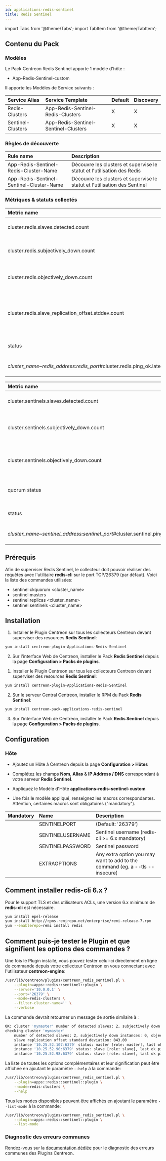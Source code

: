 ```yaml
---
id: applications-redis-sentinel
title: Redis Sentinel
---
```

import Tabs from '@theme/Tabs';
import TabItem from '@theme/TabItem';


## Contenu du Pack

### Modèles

Le Pack Centreon Redis Sentinel apporte 1 modèle d'hôte :
* App-Redis-Sentinel-custom

Il apporte les Modèles de Service suivants :

| Service Alias     | Service Template                     | Default | Discovery |
|:------------------|:-------------------------------------|:--------|:----------|
| Redis-Clusters    | App-Redis-Sentinel-Redis-Clusters    | X       | X         |
| Sentinel-Clusters | App-Redis-Sentinel-Sentinel-Clusters | X       | X         |

### Règles de découverte

| Rule name                                | Description                                                                |
|:-----------------------------------------|:---------------------------------------------------------------------------|
| App-Redis-Sentinel-Redis-Cluster-Name    | Découvre les clusters et supervise le statut et l'utilisation des Redis    |
| App-Redis-Sentinel-Sentinel-Cluster-Name | Découvre les clusters et supervise le statut et l'utilisation des Sentinel |

### Métriques & statuts collectés

<Tabs groupId="sync">
<TabItem value="Redis-Clusters" label="Redis-Clusters">

| Metric name                                                                        | Description                                                      | Unit |
|:---------------------------------------------------------------------------------- |:---------------------------------------------------------------- |:---- |
| cluster.redis.slaves.detected.count                                                | Number of detected slaves                                        |      |
| cluster.redis.subjectively_down.count                                              | Number of subjectively down redis instances                      |      |
| cluster.redis.objectively_down.count                                               | Number of objectively down redis instances                       |      |
| cluster.redis.slave_replication_offset.stddev.count                                | Slave replication offset standard deviation (between all slaves) |      |
| status                                                                             | Status of redis instance                                         |      |
| *cluster_name~redis_address:redis_port*#cluster.redis.ping_ok.latency.milliseconds | Last ok ping latency                                             | ms   |

</TabItem>
<TabItem value="Sentinel-Clusters" label="Sentinel-Clusters">

| Metric name                                                                                 | Description                                    | Unit |
|:------------------------------------------------------------------------------------------- |:---------------------------------------------- |:---- |
| cluster.sentinels.slaves.detected.count                                                     | Number of detected sentinels                   |      |
| cluster.sentinels.subjectively_down.count                                                   | Number of subjectively down sentinel instances |      |
| cluster.sentinels.objectively_down.count                                                    | Number of objectively down sentinel instances  |      |
| quorum status                                                                               | Status of sentinel voted quorum                |      |
| status                                                                                      | Status of sentinel instance                    |      |
| *cluster_name~sentinel_address:sentinel_port*#cluster.sentinel.ping_ok.latency.milliseconds | Last ok ping latency                           | ms   |

</TabItem>
</Tabs>

## Prérequis

Afin de superviser Redis Sentinel, le collecteur doit pouvoir réaliser des requêtes avec l'utilitaire **redis-cli** sur le port TCP/26379 (par défaut).
Voici la liste des commandes utilisées:
* sentinel ckquorum <cluster_name>
* sentinel masters
* sentinel replicas <cluster_name>
* sentinel sentinels <cluster_name>

## Installation

<Tabs groupId="sync">
<TabItem value="Online License" label="Online License">

1. Installer le Plugin Centreon sur tous les collecteurs Centreon devant superviser des resources **Redis Sentinel**:

```bash
yum install centreon-plugin-Applications-Redis-Sentinel
```

2. Sur l'interface Web de Centreon, installer le Pack **Redis Sentinel** depuis la page **Configuration > Packs de plugins**.

</TabItem>
<TabItem value="Offline License" label="Offline License">

1. Installer le Plugin Centreon sur tous les collecteurs Centreon devant superviser des resources **Redis Sentinel**:

```bash
yum install centreon-plugin-Applications-Redis-Sentinel
```

2. Sur le serveur Central Centreon, installer le RPM du Pack **Redis Sentinel**:

 ```bash
yum install centreon-pack-applications-redis-sentinel
```

3. Sur l'interface Web de Centreon, installer le Pack **Redis Sentinel** depuis la page **Configuration > Packs de plugins**.

</TabItem>
</Tabs>

## Configuration

### Hôte

* Ajoutez un Hôte à Centreon depuis la page **Configuration > Hôtes**
* Complétez les champs **Nom**, **Alias** & **IP Address / DNS** correspondant à votre serveur **Redis Sentinel**.
* Appliquez le Modèle d'Hôte **applications-redis-sentinel-custom**

* Une fois le modèle appliqué, renseignez les macros correspondantes. Attention, certaines macros sont obligatoires ("mandatory").

| Mandatory | Name             | Description                                                                  |
|:----------|:-----------------|:-----------------------------------------------------------------------------|
|           | SENTINELPORT     | (Default: '26379')                                                           |
|           | SENTINELUSERNAME | Sentinel username (redis-cli >= 6.x mandatory)                               |
|           | SENTINELPASSWORD | Sentinel password                                                            |
|           | EXTRAOPTIONS     | Any extra option you may want to add to the command (eg. a --tls --insecure) |

## Comment installer redis-cli 6.x ?

Pour le support TLS et des utilisateurs ACLs, une version 6.x minimum de **redis-cli** est nécessaire.

<Tabs groupId="sync">
<TabItem value="Centos 7" label="Centos 7">

```bash
yum install epel-release
yum install http://rpms.remirepo.net/enterprise/remi-release-7.rpm 
yum --enablerepo=remi install redis
```

</TabItem>
</Tabs>

## Comment puis-je tester le Plugin et que signifient les options des commandes ? 

Une fois le Plugin installé, vous pouvez tester celui-ci directement en ligne 
de commande depuis votre collecteur Centreon en vous connectant avec 
l'utilisateur **centreon-engine**:

```bash
/usr/lib/centreon/plugins/centreon_redis_sentinel.pl \
    --plugin=apps::redis::sentinel::plugin \
    --server='10.0.0.1' \
    --port='26379' \
    --mode=redis-clusters \
    --filter-cluster-name='' \
    --verbose
```

La commande devrait retourner un message de sortie similaire à :

```bash
OK: cluster 'mymaster' number of detected slaves: 2, subjectively down instances: 0, objectively down instances: 0 - slave replication offset standard deviation: 843.00 - All redis instances are ok | 'mymaster#cluster.redis.slaves.detected.count'=2;;;0; 'mymaster#cluster.redis.subjectively_down.count'=0;;;0; 'mymaster#cluster.redis.objectively_down.count'=0;;;0; 'cluster.redis.slave_replication_offset.stddev.count'=843.00;;;; 'mymaster~10.25.52.107:6379#cluster.redis.ping_ok.latency.milliseconds'=1024s;;;0; 'mymaster~10.25.52.90:6379#cluster.redis.ping_ok.latency.milliseconds'=185s;;;0; 'mymaster~10.25.52.98:6379#cluster.redis.ping_ok.latency.milliseconds'=355s;;;0;
checking cluster 'mymaster'
    number of detected slaves: 2, subjectively down instances: 0, objectively down instances: 0
    slave replication offset standard deviation: 843.00
    instance '10.25.52.107:6379' status: master [role: master], last ok ping: 1024 ms
    instance '10.25.52.90:6379' status: slave [role: slave], last ok ping: 185 ms
    instance '10.25.52.98:6379' status: slave [role: slave], last ok ping: 355 ms
```

La liste de toutes les options complémentaires et leur signification peut être
affichée en ajoutant le paramètre `--help` à la commande:

```bash
/usr/lib/centreon/plugins/centreon_redis_sentinel.pl \
    --plugin=apps::redis::sentinel::plugin \
    --mode=redis-clusters \
    --help
 ```

Tous les modes disponibles peuvent être affichés en ajoutant le paramètre 
`--list-mode` à la commande:

```bash
/usr/lib/centreon/plugins/centreon_redis_sentinel.pl \
    --plugin=apps::redis::sentinel::plugin \
    --list-mode
 ```

### Diagnostic des erreurs communes

Rendez-vous sur la [documentation dédiée](../tutorials/troubleshooting-plugins.md)
pour le diagnostic des erreurs communes des Plugins Centreon.
